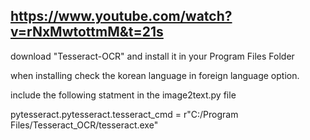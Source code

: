 ## https://www.youtube.com/watch?v=rNxMwtottmM&t=21s

download "Tesseract-OCR" and  install it in your Program Files Folder

when installing check the korean language in foreign language option.

include the following statment in the image2text.py file

pytesseract.pytesseract.tesseract_cmd = r"C:/Program Files/Tesseract_OCR/tesseract.exe"
